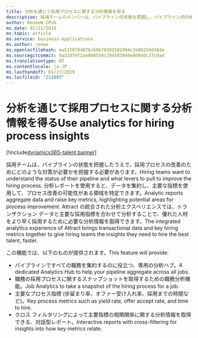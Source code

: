 ```yaml
---
title: 分析を通じて採用プロセスに関する分析情報を得る
description: 採用チームのメンバーは、パイプラインの状態を把握し、パイプライン内の候補者を効率的に通過させていく必要があります。
author: ReneeW-CPub
ms.date: 01/21/2019
ms.topic: article
ms.service: business-applications
ms.author: renwe
ms.openlocfilehash: ea51f0784876cb0670302582484c2e88224d384e
ms.sourcegitcommit: 9a31d79f2ae098559c294503984e0d9ddc37c0ad
ms.translationtype: HT
ms.contentlocale: ja-JP
ms.lasthandoff: 01/17/2019
ms.locfileid: "211095"
---
```

#  <a name="use-analytics-for-hiring-process-insights"></a><span data-ttu-id="552b9-103">分析を通じて採用プロセスに関する分析情報を得る</span><span class="sxs-lookup"><span data-stu-id="552b9-103">Use analytics for hiring process insights</span></span> 
[!include[dynamics365-talent banner](../../includes/dynamics365-talent.md)]





<span data-ttu-id="552b9-104">採用チームは、パイプラインの状態を把握したうえで、採用プロセスの改善のためにどのような対策が必要かを把握する必要があります。</span><span class="sxs-lookup"><span data-stu-id="552b9-104">Hiring teams want to understand the status of their pipeline and what levers to pull to improve the hiring process.</span></span> <span data-ttu-id="552b9-105">分析レポートを使用すると、データを集約し、主要な指標を使用して、プロセス改善の可能性がある領域を特定できます。</span><span class="sxs-lookup"><span data-stu-id="552b9-105">Analytic reports aggregate data and raise key metrics, highlighting potential areas for process improvement.</span></span> <span data-ttu-id="552b9-106">Attract の統合された分析エクスペリエンスでは、トランザクション データと主要な採用指標を合わせて分析することで、優れた人材をより早く採用するために必要な分析情報を取得できます。</span><span class="sxs-lookup"><span data-stu-id="552b9-106">The integrated analytics experience of Attract brings transactional data and key hiring metrics together to give hiring teams the insights they need to hire the best talent, faster.</span></span> 

<span data-ttu-id="552b9-107">この機能では、以下のものが提供されます。</span><span class="sxs-lookup"><span data-stu-id="552b9-107">This feature will provide:</span></span>

- <span data-ttu-id="552b9-108">パイプラインですべての職務を集約するのに役立つ、専用の分析ハブ。</span><span class="sxs-lookup"><span data-stu-id="552b9-108">A dedicated Analytics Hub to help your pipeline aggregate across all jobs.</span></span>
- <span data-ttu-id="552b9-109">職務の採用プロセスに関するスナップショットを取得するための職務分析機能。</span><span class="sxs-lookup"><span data-stu-id="552b9-109">Job Analytics to take a snapshot of the hiring process for a job.</span></span>
- <span data-ttu-id="552b9-110">主要なプロセス指標 (歩留まり率、オファー受け入れ率、採用までの時間など)。</span><span class="sxs-lookup"><span data-stu-id="552b9-110">Key process metrics such as yield rate, offer accept rate, and time to hire.</span></span>
- <span data-ttu-id="552b9-111">クロス フィルタリングによって主要指標の相関関係に関する分析情報を取得できる、対話型レポート。</span><span class="sxs-lookup"><span data-stu-id="552b9-111">Interactive reports with cross-filtering for insights into how key metrics relate.</span></span>
